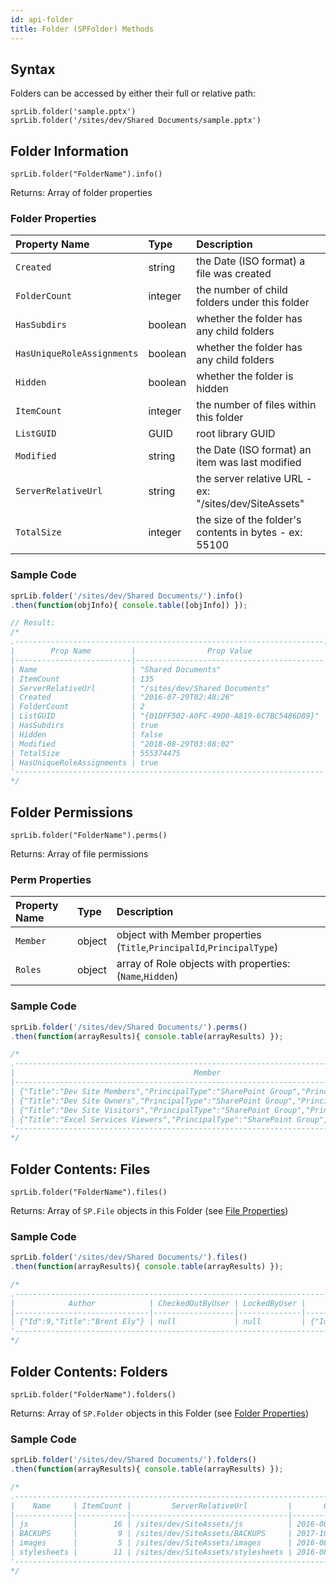 ```yaml
---
id: api-folder
title: Folder (SPFolder) Methods
---
```


## Syntax
Folders can be accessed by either their full or relative path:  

`sprLib.folder('sample.pptx')`  
`sprLib.folder('/sites/dev/Shared Documents/sample.pptx')`  



## Folder Information
`sprLib.folder("FolderName").info()`

Returns: Array of folder properties

### Folder Properties
| Property Name             | Type     | Description                                                      |
| :------------------------ | :------- | :--------------------------------------------------------------- |
| `Created`                 | string   | the Date (ISO format) a file was created                         |
| `FolderCount`             | integer  | the number of child folders under this folder                    |
| `HasSubdirs`              | boolean  | whether the folder has any child folders                         |
| `HasUniqueRoleAssignments`| boolean  | whether the folder has any child folders                         |
| `Hidden`                  | boolean  | whether the folder is hidden                                     |
| `ItemCount`               | integer  | the number of files within this folder                           |
| `ListGUID`                | GUID     | root library GUID                                                |
| `Modified`                | string   | the Date (ISO format) an item was last modified                  |
| `ServerRelativeUrl`       | string   | the server relative URL - ex: "/sites/dev/SiteAssets"            |
| `TotalSize`               | integer  | the size of the folder's contents in bytes - ex: 55100           |

### Sample Code
```javascript
sprLib.folder('/sites/dev/Shared Documents/').info()
.then(function(objInfo){ console.table([objInfo]) });

// Result:
/*
.---------------------------------------------------------------------.
|        Prop Name         |                Prop Value                |
|--------------------------|------------------------------------------|
| Name                     | "Shared Documents"                       |
| ItemCount                | 135                                      |
| ServerRelativeUrl        | "/sites/dev/Shared Documents"            |
| Created                  | "2016-07-29T02:48:26"                    |
| FolderCount              | 2                                        |
| ListGUID                 | "{01DFF502-A0FC-49D0-A819-6C7BC5486D89}" |
| HasSubdirs               | true                                     |
| Hidden                   | false                                    |
| Modified                 | "2018-08-29T03:08:02"                    |
| TotalSize                | 555374475                                |
| HasUniqueRoleAssignments | true                                     |
'---------------------------------------------------------------------'
*/
```

## Folder Permissions
`sprLib.folder("FolderName").perms()`

Returns: Array of file permissions

### Perm Properties
| Property Name    | Type     | Description                                                           |
| :--------------- | :------- | :-------------------------------------------------------------------- |
| `Member`         | object   | object with Member properties (`Title`,`PrincipalId`,`PrincipalType`) |
| `Roles`          | object   | array of Role objects with properties: (`Name`,`Hidden`)              |

### Sample Code
```javascript
sprLib.folder('/sites/dev/Shared Documents/').perms()
.then(function(arrayResults){ console.table(arrayResults) });

/*
.-----------------------------------------------------------------------------------------------------------------------------------------------------------.
|                                        Member                                         |                               Roles                               |
|---------------------------------------------------------------------------------------|-------------------------------------------------------------------|
| {"Title":"Dev Site Members","PrincipalType":"SharePoint Group","PrincipalId":8}       | [{"Hidden":false,"Name":"Design"},{"Hidden":false,"Name":"Edit"}] |
| {"Title":"Dev Site Owners","PrincipalType":"SharePoint Group","PrincipalId":6}        | [{"Hidden":false,"Name":"Full Control"}]                          |
| {"Title":"Dev Site Visitors","PrincipalType":"SharePoint Group","PrincipalId":7}      | [{"Hidden":false,"Name":"Read"}]                                  |
| {"Title":"Excel Services Viewers","PrincipalType":"SharePoint Group","PrincipalId":5} | [{"Hidden":false,"Name":"View Only"}]                             |
'-----------------------------------------------------------------------------------------------------------------------------------------------------------'
*/
```



## Folder Contents: Files
`sprLib.folder("FolderName").files()`

Returns: Array of `SP.File` objects in this Folder (see [File Properties](/SpRestLib/docs/api-file.html#file-properties))

### Sample Code
```javascript
sprLib.folder('/sites/dev/Shared Documents/').files()
.then(function(arrayResults){ console.table(arrayResults) });

/*
.-------------------------------------------------------------------------------------------------------------------------------------------------------------------------------------------------------------------------------------------------------------------------------------------------------------------------------------------------------------------------------------------------------------------.
|            Author            | CheckedOutByUser | LockedByUser |          ModifiedBy          | CheckInComment | CheckOutType |                    ETag                     | Exists | Length | MajorVersion | MinorVersion |        Name         |                ServerRelativeUrl                |         Title          |               UniqueId               |       Created        |       Modified       |
|------------------------------|------------------|--------------|------------------------------|----------------|--------------|---------------------------------------------|--------|--------|--------------|--------------|---------------------|-------------------------------------------------|------------------------|--------------------------------------|----------------------|----------------------|
| {"Id":9,"Title":"Brent Ely"} | null             | null         | {"Id":9,"Title":"Brent Ely"} |                |            2 | "{3C721739-23E2-4B4D-69FD-16E7693ABE5A},16" | true   |  39172 |            5 |            0 | sprestlib-demo.pptx | /sites/dev/Shared Documents/sprestlib-demo.pptx | PptxGenJS Presentation | 3c721739-23f2-4b4d-84fd-16e7693abe5a | 2018-01-01T21:55:33Z | 2018-08-26T23:23:57Z |
'-------------------------------------------------------------------------------------------------------------------------------------------------------------------------------------------------------------------------------------------------------------------------------------------------------------------------------------------------------------------------------------------------------------------'
*/
```



## Folder Contents: Folders
`sprLib.folder("FolderName").folders()`

Returns: Array of `SP.Folder` objects in this Folder (see [Folder Properties](#folder-properties))

### Sample Code
```javascript
sprLib.folder('/sites/dev/Shared Documents/').folders()
.then(function(arrayResults){ console.table(arrayResults) });

/*
.--------------------------------------------------------------------------------------------------------------------------------------------------------------------------------------.
|    Name     | ItemCount |         ServerRelativeUrl         |       Created       | FolderCount |                  GUID                  | HasSubdirs | Hidden |      Modified       |
|-------------|-----------|-----------------------------------|---------------------|-------------|----------------------------------------|------------|--------|---------------------|
| js          |        16 | /sites/dev/SiteAssets/js          | 2016-08-16T14:56:47 |           0 | {ADA19FF5-BA9F-4D05-89FF-7656F4D7325E} | true       | false  | 2018-08-29T02:43:23 |
| BACKUPS     |         9 | /sites/dev/SiteAssets/BACKUPS     | 2017-10-28T23:12:41 |           0 | {ADA19FF5-BA9F-4D05-89FF-7656F4D7325E} | true       | false  | 2018-08-22T03:21:42 |
| images      |         5 | /sites/dev/SiteAssets/images      | 2016-08-17T00:10:57 |           0 | {ADA19FF5-BA9F-4D05-89FF-7656F4D7325E} | true       | false  | 2017-10-09T23:43:19 |
| stylesheets |        11 | /sites/dev/SiteAssets/stylesheets | 2016-08-17T00:02:49 |           0 | {ADA19FF5-BA9F-4D05-89FF-7656F4D7325E} | true       | false  | 2017-10-25T03:42:32 |
'--------------------------------------------------------------------------------------------------------------------------------------------------------------------------------------'
*/
